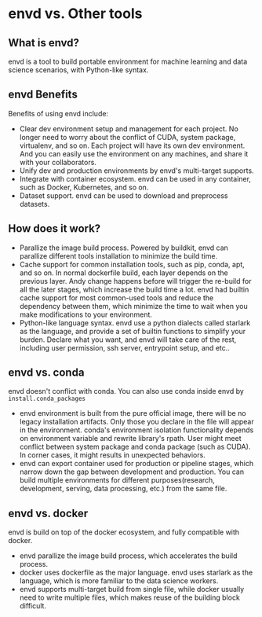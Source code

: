 # envd vs. Other tools

## What is envd?

envd is a tool to build portable environment for machine learning and data science scenarios, with Python-like syntax. 


## envd Benefits
Benefits of using envd include:
- Clear dev environment setup and management for each project. No longer need to worry about the conflict of CUDA, system package, virtualenv, and so on. Each project will have its own dev environment. And you can easily use the environment on any machines, and share it with your collaborators. 
- Unify dev and production environments by envd's multi-target supports.
- Integrate with container ecosystem. envd can be used in any container, such as Docker, Kubernetes, and so on.
- Dataset support. envd can be used to download and preprocess datasets.

## How does it work?
- Parallize the image build process. Powered by buildkit, envd can parallize different tools installation to minimize the build time.
- Cache support for common installation tools, such as pip, conda, apt, and so on. In normal dockerfile build, each layer depends on the previous layer. Andy change happens before will trigger the re-build for all the later stages, which increase the build time a lot. envd had builtin cache support for most common-used tools and reduce the dependency between them, which minimize the time to wait when you make modifications to your environment. 
- Python-like language syntax. envd use a python dialects called starlark as the language, and provide a set of builtin functions to simplify your burden. Declare what you want, and envd will take care of the rest, including user permission, ssh server, entrypoint setup, and etc..


## envd vs. conda
envd doesn't conflict with conda. You can also use conda inside envd by `install.conda_packages`
- envd environment is built from the pure official image, there will be no legacy installation artifacts. Only those you declare in the file will appear in the environment. conda's environment isolation functionality depends on environment variable and rewrite library's rpath. User might meet conflict between system package and conda package (such as CUDA). In corner cases, it might results in unexpected behaviors.
- envd can export container used for production or pipeline stages, which narrow down the gap between development and production. You can build multiple environments for different purposes(research, development, serving, data processing, etc.) from the same file.
<!-- We can add data related section once finished -->


## envd vs. docker
envd is build on top of the docker ecosystem, and fully compatible with docker.
- envd parallize the image build process, which accelerates the build process. 
- docker uses dockerfile as the major language. envd uses starlark as the language, which is more familiar to the data science workers.
- envd supports multi-target build from single file, while docker usually need to write multiple files, which makes reuse of the building block difficult.
